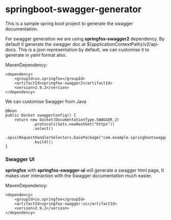 # springboot-swagger-generator

This is a sample spring boot project to generate the swagger documentation.

For swagger generation we are using **springfox-swagger2** dependency.
By default  it generate the swagger doc at ${applicationContextPath}/v2/api-docs. This is a json representation by default, we can customise it to generate in yaml format also.

MavenDependency:

    <dependency>
        <groupId>io.springfox</groupId>
        <artifactId>springfox-swagger2</artifactId>
        <version>2.9.2</version>
    </dependency>
    
We can customise Swagger from Java
  
    @Bean
    public Docket swaggerConfig() {
        return new Docket(DocumentationType.SWAGGER_2)
                .protocols(Sets.newHashSet("https"))
                .select()
                .apis(RequestHandlerSelectors.basePackage("com.example.springbootswaggercrud.crud.controller"))
                .build();
    }

### Swagger UI

  **springfox** with **springfox-swagger-ui** will generate a swagger html page, It makes user interaction with the Swagger documentation much easier.
  
  MavenDependency:
  
    <dependency>
        <groupId>io.springfox</groupId>
        <artifactId>springfox-swagger-ui</artifactId>
        <version>2.9.2</version>
    </dependency>